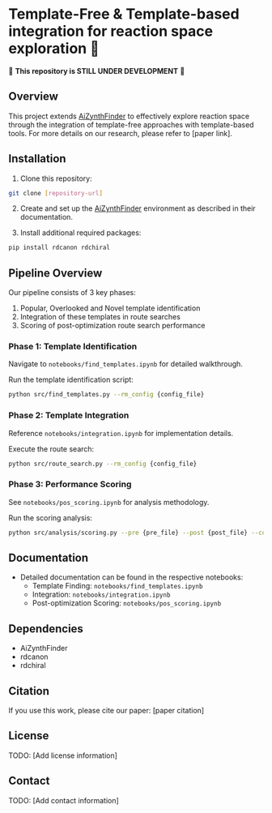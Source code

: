 # Template-Free & Template-based integration for reaction space exploration 🧪

🚧 **This repository is STILL UNDER DEVELOPMENT** 🚧

## Overview
This project extends [AiZynthFinder](https://github.com/MolecularAI/aizynthfinder) to effectively explore reaction space through the integration of template-free approaches with template-based tools. For more details on our research, please refer to [paper link].

## Installation

1. Clone this repository:
```bash
git clone [repository-url]
```

2. Create and set up the [AiZynthFinder](https://github.com/MolecularAI/aizynthfinder) environment as described in their documentation.

3. Install additional required packages:
```bash
pip install rdcanon rdchiral
```

## Pipeline Overview

Our pipeline consists of 3 key phases:

1. Popular, Overlooked and Novel template identification
2. Integration of these templates in route searches
3. Scoring of post-optimization route search performance

### Phase 1: Template Identification
Navigate to `notebooks/find_templates.ipynb` for detailed walkthrough.

Run the template identification script:
```bash
python src/find_templates.py --rm_config {config_file}
```

### Phase 2: Template Integration
Reference `notebooks/integration.ipynb` for implementation details.

Execute the route search:
```bash
python src/route_search.py --rm_config {config_file}
```

### Phase 3: Performance Scoring
See `notebooks/pos_scoring.ipynb` for analysis methodology.

Run the scoring analysis:
```bash
python src/analysis/scoring.py --pre {pre_file} --post {post_file} --config {fm_config_file}
```

## Documentation
- Detailed documentation can be found in the respective notebooks:
  - Template Finding: `notebooks/find_templates.ipynb`
  - Integration: `notebooks/integration.ipynb`
  - Post-optimization Scoring: `notebooks/pos_scoring.ipynb`

## Dependencies
- AiZynthFinder
- rdcanon
- rdchiral

## Citation
If you use this work, please cite our paper: [paper citation]

## License
TODO: [Add license information]

## Contact
TODO: [Add contact information]
